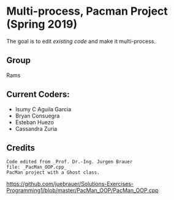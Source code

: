  Multi-process, Pacman Project (Spring 2019)
======================================
 
 The goal is to edit _existing code_ and make it multi-process.

## **Group**

 Rams
 
## **Current Coders:**
 * Isumy C Aguila Garcia
 * Bryan Consuegra
 * Esteban Huezo
 * Cassandra Zuria
## Credits
 ```
 Code edited from _Prof. Dr.-Ing. Jurgen Brauer
 file: _PacMan_OOP.cpp_
 PacMan project with a Ghost class.
 ```
 https://github.com/juebrauer/Solutions-Exercises-Programming1/blob/master/PacMan_OOP/PacMan_OOP.cpp
